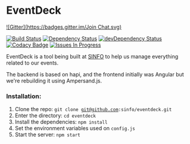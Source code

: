 # EventDeck
[![Gitter](https://badges.gitter.im/Join Chat.svg)](https://gitter.im/sinfo/eventdeck?utm_source=badge&utm_medium=badge&utm_campaign=pr-badge&utm_content=badge)

[![Build Status](https://travis-ci.org/sinfo/eventdeck.svg)](https://travis-ci.org/sinfo/eventdeck)
[![Dependency Status](https://david-dm.org/sinfo/eventdeck.svg?style=flat)](https://david-dm.org/sinfo/eventdeck)
[![devDependency Status](https://david-dm.org/sinfo/eventdeck/dev-status.svg?style=flat)](https://david-dm.org/sinfo/eventdeck#info=devDependencies)
[![Codacy Badge](https://www.codacy.com/project/badge/dc7a334d6a32416c88b51580999a1131)](https://www.codacy.com/public/dpais11_2338/eventdeck)
[![Issues In Progress](https://badge.waffle.io/sinfo/eventdeck.png?label=In%20Progress&title=Waffle%20-%20In%20Progress&style=flat)](http://waffle.io/sinfo/eventdeck)

EventDeck is a tool being built at [SINFO](http://sinfo.org) to help us manage everything related to our events.

The backend is based on hapi, and the frontend initially was Angular but we're rebuilding it using Ampersand.js.

### Installation:
  1. Clone the repo: <code>git clone git@github.com:sinfo/eventdeck.git</code>
  2. Enter the directory: <code>cd eventdeck</code>
  3. Install the dependencies: <code>npm install</code>
  4. Set the environment variables used on <code>config.js</code>
  5. Start the server: <code>npm start</code>

